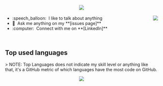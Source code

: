 <h1 align="center">
  <a href="https://git.io/typing-svg">
    <img src="https://readme-typing-svg.herokuapp.com?center=true&vCenter=true&lines=Hi%2C+I'm+Eden+%F0%9F%91%8B;I'm+a+Full-stack+developer;I'm+a+code+lover">
  </a>
</h1>
<a href="https://github.com/baohoang2812">
  <img src="https://github-readme-stats.vercel.app/api?username=baohoang2812&hide=stars&show_icons=true&count_private=true&include_all_commits=true" align="right" />
</a>
<ul>
  <li>
    :speech_balloon: &nbsp;I like to talk about anything
  </li>
   <li>
    💬 &nbsp;Ask me anything on my **[issues page]**
  </li>
   <li>
    :computer: &nbsp;Connect with me on **[LinkedIn]**
  </li>
</ul>
<br/>
<!-- Top Langs-->
<h2 align="left">Top used languages</h2>
> NOTE: Top Languages does not indicate my skill level or anything like that, it's a GitHub metric of which languages have the most code on GitHub.
<p align="center">
  <a href="https://github.com/baohoang2812">
    <img src="https://github-readme-stats.vercel.app/api/top-langs/?username=baohoang2812&layout=compact&langs_count=10"/></a> 
</p>

<!-- links -->
[issues page]: https://github.com/baohoang2812/baohoang2812/issues "EdenHoang/issues"
[linkedin]: https://www.linkedin.com/in/edenhoang/ "Eden Hoang LinkedIn"

 
